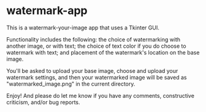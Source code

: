 # watermark-app

This is a watermark-your-image app that uses a Tkinter GUI.

Functionality includes the following: the choice of watermarking with another image, or with text; the choice of text color if you do choose to watermark with text;
and placement of the watermark's location on the base image.

You'll be asked to upload your base image, choose and upload your watermark settings, and then your watermarked image will be saved as "watermarked_image.png" in the current
directory.

Enjoy! And please do let me know if you have any comments, constructive criticism, and/or bug reports.

